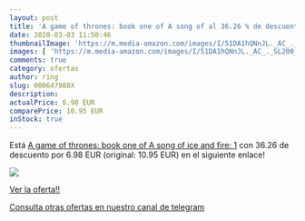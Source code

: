 ```yaml
---
layout: post
title: 'A game of thrones: book one of A song of al 36.26 % de descuento'
date: 2020-03-03 11:50:46
thumbnailImage: 'https://m.media-amazon.com/images/I/51DA1hQNnJL._AC_._SL200_.jpg'
images: [ 'https://m.media-amazon.com/images/I/51DA1hQNnJL._AC_._SL200_.jpg' ]
comments: true
category: ofertas
author: ring
slug: 000647988X
description:
actualPrice: 6.98 EUR
comparePrice: 10.95 EUR
inStock: true
---
```


Está [A game of thrones: book one of A song of ice and fire: 1](https://www.amazon.com/dp/000647988X/?tag=redken08-20) con 36.26 de descuento por 6.98 EUR (original: 10.95 EUR) en el siguiente enlace!

[![](https://m.media-amazon.com/images/I/51DA1hQNnJL._AC_._SL200_.jpg)](https://www.amazon.com/dp/000647988X/?tag=redken08-20)

[Ver la oferta!!](https://www.amazon.com/dp/000647988X/?tag=redken08-20)

[Consulta otras ofertas en nuestro canal de telegram](https://t.me/s/ofertas25)
